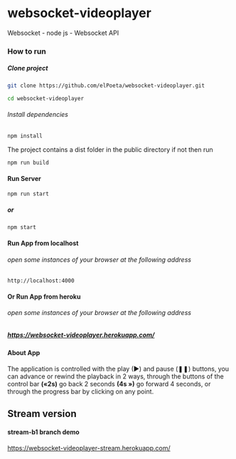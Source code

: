 # websocket-videoplayer
Websocket - node js - Websocket API

### How to run

##### Clone project

```bash
git clone https://github.com/elPoeta/websocket-videoplayer.git

cd websocket-videoplayer
```
###### Install dependencies
```bash
npm install
```

The project contains a dist folder in the public directory if not then run
```bash
npm run build
```

#### Run Server

```bash
npm run start
```
##### or

```bash
npm start
```

#### Run App from localhost

###### open some instances of your browser at the following address

```http
http://localhost:4000
```

#### Or Run App from heroku

###### open some instances of your browser at the following address

##### https://websocket-videoplayer.herokuapp.com/


#### About App

The application is controlled with the play (►) and pause (❚❚) buttons, you can advance or rewind the playback in 2 ways, through the buttons of the control bar **(«2s)** go back 2 seconds **(4s »)** go forward 4 seconds, or through the progress bar by clicking on any point.

## Stream version

#### stream-b1 branch demo

https://websocket-videoplayer-stream.herokuapp.com/



